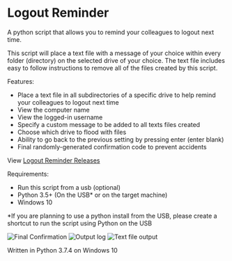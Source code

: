# Logout Reminder
A python script that allows you to remind your colleagues to logout next time.

This script will place a text file with a message of your choice within every folder (directory) on the selected drive of your choice.
The text file includes easy to follow instructions to remove all of the files created by this script.

Features:
- Place a text file in all subdirectories of a specific drive to help remind your colleagues to logout next time
- View the computer name
- View the logged-in username
- Specify a custom message to be added to all texts files created
- Choose which drive to flood with files
- Ability to go back to the previous setting by pressing enter (enter blank)
- Final randomly-generated confirmation code to prevent accidents

View [Logout Reminder Releases](https://github.com/smcclennon/Logout-Reminder/releases)

Requirements:
- Run this script from a usb (optional)
- Python 3.5+ (On the USB* or on the target machine)
- Windows 10

*If you are planning to use a python install from the USB, please create a shortcut to run the script using Python on the USB

![Final Confirmation](https://imgur.com/PPMd3Mv.png)
![Output log](https://imgur.com/DpM2PDe.png)
![Text file output](https://imgur.com/Sfxc1cY.png)


Written in Python 3.7.4 on Windows 10
